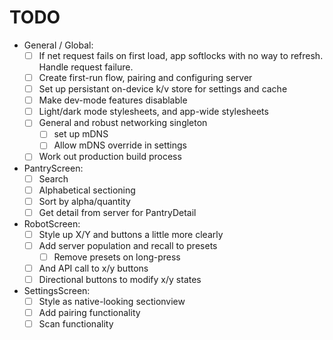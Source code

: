 TODO
====

- General / Global:
  - [ ] If net request fails on first load, app softlocks with no way to refresh. Handle request failure.
  - [ ] Create first-run flow, pairing and configuring server
  - [ ] Set up persistant on-device k/v store for settings and cache
  - [ ] Make dev-mode features disablable
  - [ ] Light/dark mode stylesheets, and app-wide stylesheets
  - [ ] General and robust networking singleton
    - [ ] set up mDNS
    - [ ] Allow mDNS override in settings
  - [ ] Work out production build process
- PantryScreen:
  - [ ] Search
  - [ ] Alphabetical sectioning
  - [ ] Sort by alpha/quantity
  - [ ] Get detail from server for PantryDetail
- RobotScreen:
  - [ ] Style up X/Y and buttons a little more clearly
  - [ ] Add server population and recall to presets
    - [ ] Remove presets on long-press
  - [ ] And API call to x/y buttons
  - [ ] Directional buttons to modify x/y states
- SettingsScreen:
  - [ ] Style as native-looking sectionview
  - [ ] Add pairing functionality
  - [ ] Scan functionality